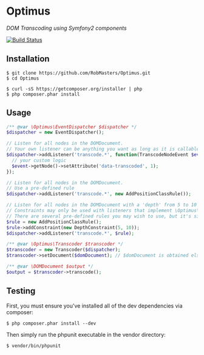 Optimus
=======

_DOM Transcoding using Symfony2 components_

[![Build Status](https://secure.travis-ci.org/RobMasters/Optimus.png?branch=master)](http://travis-ci.org/RobMasters/Optimus)

## Installation

```
$ git clone https://github.com/RobMasters/Optimus.git
$ cd Optimus

$ curl -sS https://getcomposer.org/installer | php
$ php composer.phar install

```

## Usage

```php
/** @var \Optimus\EventDispatcher $dispatcher */
$dispatcher = new EventDispatcher();

// Listen for all nodes in the DOMDocument.
// Your own listener can be anything you want as long as it is callable (or implements \Optimus\Rule\RuleInterface)
$dispatcher->addListener('transcode.*', function(TranscodeNodeEvent $event) {
  // your custom logic
  $event->getNode()->setAttribute('data-transcoded', 1);
});

// Listen for all nodes in the DOMDocument.
// Use a pre-defined rule
$dispatcher->addListener('transcode.*', new AddPositionClassRule());

// Listen for all nodes in the DOMDocument with a 'depth' from 5 to 10
// Constraints may only be used with listeners that implement \Optimus\Rule\RuleInterface.
// There are several pre-defined rules you may wish to use, but it's simple to make your own too as long as they implement the interface
$rule = new AddPositionClassRule();
$rule->addConstraint(new DepthConstraint(5, 10));
$dispatcher->addListener('transcode.*', $rule);

/** @var \Optimus\Transcoder $transcoder */
$transcoder = new Transcoder($dispatcher);
$transcoder->setDocument($domDocument); // $domDocument is obtained elsewhere

/** @var \DOMDocument $output */
$output = $transcoder->transcode();
```

## Testing

First, you must ensure you've installed all of the dev dependencies via composer:

```
$ php composer.phar install --dev

```

Then simply run the phpunit executable in the vendor directory:

```
$ vendor/bin/phpunit
```
